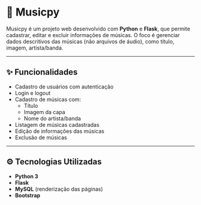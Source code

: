 # 🎵 Musicpy

Musicpy é um projeto web desenvolvido com **Python** e **Flask**, que permite cadastrar, editar e excluir informações de músicas. O foco é gerenciar dados descritivos das músicas (não arquivos de áudio), como título, imagem, artista/banda.

---

## ✨ Funcionalidades

- Cadastro de usuários com autenticação
- Login e logout
- Cadastro de músicas com:
  - Título
  - Imagem da capa
  - Nome do artista/banda
- Listagem de músicas cadastradas
- Edição de informações das músicas
- Exclusão de músicas

---

## ⚙️ Tecnologias Utilizadas

- **Python 3**
- **Flask**
- **MySQL** (renderização das páginas)
- **Bootstrap**

